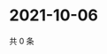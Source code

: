 # 2021-10-06

共 0 条

<!-- BEGIN WEIBO -->
<!-- 最后更新时间 Wed Oct 06 2021 19:00:47 GMT+0800 (China Standard Time) -->

<!-- END WEIBO -->
